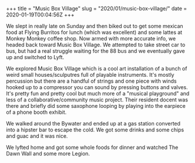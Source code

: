 +++
title = "Music Box Village"
slug = "2020/01/music-box-village/"
date = 2020-01-19T00:04:56Z
+++

We slept in really late on Sunday and then biked out to get some mexican food at Flying Burritos for lunch (which was excellent) and some lattes at Monkey Monkey coffee shop. Now armed with more accurate info, we headed back toward Music Box Village. We attempted to take street car to bus, but had a real struggle waiting for the 88 bus and we eventually gave up and switched to Lyft.

We explored Music Box Village which is a cool art installation of a bunch of weird small houses/sculputres full of playable instruments. It's mostly percussion but there are a handful of strings and one piece with winds hooked up to a compressor you can sound by pressing buttons and valves. It's pretty fun and pretty cool but much more of a "musical playground" and less of a collaborative/community music project. Their resident docent was there and briefly did some saxophone looping by playing into the earpiece of a phone booth exhibit.

We walked around the Bywater and ended up at a gas station converted into a hipster bar to escape the cold. We got some drinks and some chips and guac and it was nice.

We lyfted home and got some whole foods for dinner and watched The Dawn Wall and some more Legion.
